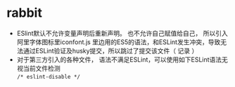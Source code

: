 # rabbit
  - ESlint默认不允许变量声明后重新声明。 也不允许自己赋值给自己， 所以引入阿里字体图标里iconfont.js 里边用的ES5的语法，和ESLint发生冲突，导致无法通过ESLint验证及husky提交，所以跳过了提交该文件（ 记录 ）
  - 对于第三方引入的各种文件， 语法不满足ESLint，可以使用如下ESLint语法无视当前文件检测  
  ` /* eslint-disable */ ` 
